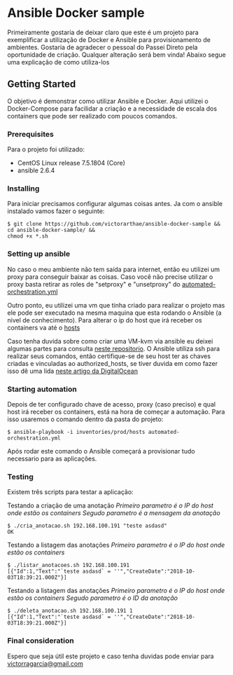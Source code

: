 # Ansible Docker sample

Primeiramente gostaria de deixar claro que este é um projeto para exemplificar a utilização de Docker e Ansible para provisionamento de ambientes.
Gostaria de agradecer o pessoal do Passei Direto pela oportunidade de criação. Qualquer alteração será bem vinda!
Abaixo segue uma explicação de como utiliza-los

## Getting Started

O objetivo é demonstrar como utilizar Ansible e Docker. 
Aqui utilizei o Docker-Compose para facilidar a criação e a necessidade de escala dos containers que pode ser realizado com poucos comandos.

### Prerequisites

Para o projeto foi utilizado:

- CentOS Linux release 7.5.1804 (Core)
- ansible 2.6.4

### Installing

Para iniciar precisamos configurar algumas coisas antes.
Ja com o ansible instalado vamos fazer o seguinte:

```
$ git clone https://github.com/victorarthae/ansible-docker-sample &&
cd ansible-docker-sample/ &&
chmod +x *.sh
```

### Setting up ansible
No caso o meu ambiente não tem saída para internet, então eu utilizei um proxy para conseguir baixar as coisas.
Caso você não precise utilizar o proxy basta retirar as roles de "setproxy" e "unsetproxy" do [automated-orchestration.yml](https://github.com/victorarthae/ansible-docker-sample/blob/master/automated-orchestration.yml)

Outro ponto, eu utilizei uma vm que tinha criado para realizar o projeto mas ele pode ser executado na mesma maquina que esta rodando o Ansible (a nivel de conhecimento).
Para alterar o ip do host que irá receber os containers va até o [hosts](https://github.com/victorarthae/ansible-docker-sample/blob/master/inventories/prod/hosts)

Caso tenha duvida sobre como criar uma VM-kvm via ansible eu deixei algumas partes para consulta [neste repositorio](https://github.com/victorarthae/ansible-kvm).
O Ansible utiliza ssh para realizar seus comandos, então certifique-se de seu host ter as chaves criadas e vinculadas ao authorized_hosts, se tiver duvida em como fazer isso dê uma lida [neste artigo da DigitalOcean](https://www.digitalocean.com/community/tutorials/how-to-set-up-ssh-keys--2)

### Starting automation

Depois de ter configurado chave de acesso, proxy (caso preciso) e qual host irá receber os containers, está na hora de começar a automação.
Para isso usaremos o comando dentro da pasta do projeto:

```
$ ansible-playbook -i inventories/prod/hosts automated-orchestration.yml
```

Após rodar este comando o Ansible começará a provisionar tudo necessario para as aplicações.

### Testing

Existem três scripts para testar a aplicação:

Testando a criação de uma anotação
*Primeiro parametro é o IP do host onde estão os containers*
*Segudo parametro é a mensagem da anotação*
```
$ ./cria_anotacao.sh 192.168.100.191 "teste asdasd"
OK
```

Testando a listagem das anotações
*Primeiro parametro é o IP do host onde estão os containers*
```
$ ./listar_anotacoes.sh 192.168.100.191
[{"Id":1,"Text":"`teste asdasd` = ''","CreateDate":"2018-10-03T18:39:21.000Z"}]
```

Testando a listagem das anotações 
*Primeiro parametro é o IP do host onde estão os containers*
*Segudo parametro é o ID da anotação*
```
$ ./deleta_anotacao.sh 192.168.100.191 1
[{"Id":1,"Text":"`teste asdasd` = ''","CreateDate":"2018-10-03T18:39:21.000Z"}]
```

### Final consideration

Espero que seja útil este projeto e caso tenha duvidas pode enviar para victorragarcia@gmail.com


